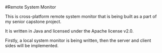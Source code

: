 #Remote System Monitor

This is cross-platform remote system monitor that is being built as a part of my senior capstone project.

It is written in Java and licensed under the Apache license v2.0.

Firstly, a local system monitor is being written, then the server and client sides will be implemented. 